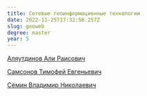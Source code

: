 ```yaml
---
title: Сетевые геоинформационные технологии
date: 2022-11-25T17:32:56.257Z
slug: geoweb
degree: master
year: 5
---
```


[Аляутдинов Али Раисович](/people/aliautdinov)

[Самсонов Тимофей Евгеньевич](/people/samsonov)

[Сёмин Владимир Николаевич](/people/semin)
